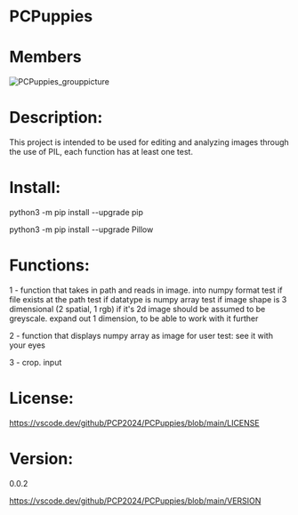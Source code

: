 # PCPuppies

# Members

![PCPuppies_grouppicture](https://github.com/PCP2024/PCPuppies/assets/35321351/1c9d275a-68fc-48ba-946c-df8298c0acea)


# Description:
This project is intended to be used for editing and analyzing images through the use of PIL, each function has at least one test.

# Install:
python3 -m pip install --upgrade pip

python3 -m pip install --upgrade Pillow


# Functions:
1 - function that takes in path and reads in image. into numpy format
	test if file exists at the path
	test if datatype is numpy array
	test if image shape is 3 dimensional (2 spatial, 1 rgb)
		if it's 2d image should be assumed to be greyscale. expand out 1 dimension, to be able to work with it further

2 - function that displays numpy array as image for user
	test: see it with your eyes

3 - crop. input 


# License:
<https://vscode.dev/github/PCP2024/PCPuppies/blob/main/LICENSE>

# Version:
0.0.2

<https://vscode.dev/github/PCP2024/PCPuppies/blob/main/VERSION>
